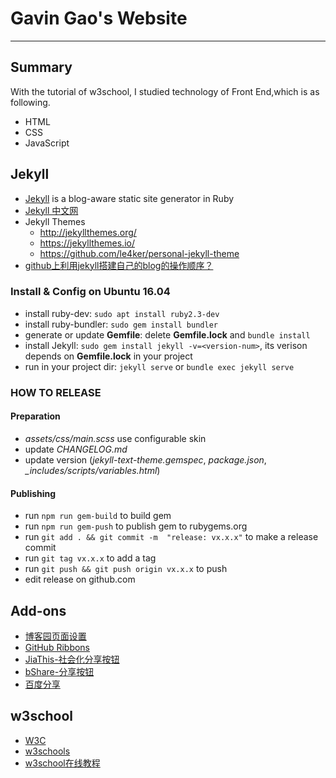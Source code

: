 # Gavin Gao's Website

----------

## Summary

With the tutorial of w3school, I studied technology of Front End,which is as following.

* HTML
* CSS
* JavaScript

## Jekyll

* [Jekyll](https://jekyllrb.com/) is a blog-aware static site generator in Ruby
* [Jekyll 中文网](https://www.jekyll.com.cn/)
* Jekyll Themes
  - http://jekyllthemes.org/
  - https://jekyllthemes.io/
  - https://github.com/le4ker/personal-jekyll-theme
* [github上利用jekyll搭建自己的blog的操作顺序？](https://www.zhihu.com/question/30018945?sort=created)

### Install & Config on Ubuntu 16.04

* install ruby-dev: `sudo apt install ruby2.3-dev`
* install ruby-bundler: `sudo gem install bundler`
* generate or update **Gemfile**: delete **Gemfile.lock** and `bundle install`
* install Jekyll: `sudo gem install jekyll -v=<version-num>`, its verison depends on **Gemfile.lock** in your project
* run in your project dir: `jekyll serve` or `bundle exec jekyll serve`

### HOW TO RELEASE

#### Preparation

- *assets/css/main.scss* use configurable skin
- update *CHANGELOG.md*
- update version (*jekyll-text-theme.gemspec*, *package.json*, *_includes/scripts/variables.html*)

#### Publishing

- run `npm run gem-build` to build gem
- run `npm run gem-push` to publish gem to rubygems.org
- run `git add . && git commit -m  "release: vx.x.x"` to make a release commit
- run `git tag vx.x.x` to add a tag
- run `git push && git push origin vx.x.x` to push
- edit release on github.com

## Add-ons

* [博客园页面设置](http://www.cnblogs.com/zhaopei/p/4174811.html)
* [GitHub Ribbons](https://github.com/blog/273-github-ribbons)
* [JiaThis-社会化分享按钮](http://www.jiathis.com/)
* [bShare-分享按钮](http://www.bshare.cn/)
* [百度分享](http://share.baidu.com/)

## w3school

* [W3C](https://www.w3.org/)
* [w3schools](https://www.w3schools.com/)
* [w3school在线教程](http://www.w3school.com.cn/)
